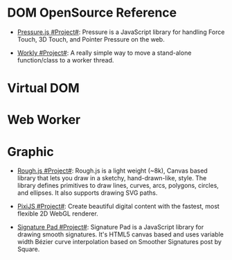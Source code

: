 # DOM OpenSource Reference

* [Pressure.js #Project#](https://pressurejs.com/): Pressure is a JavaScript library for handling Force Touch, 3D Touch, and Pointer Pressure on the web.

* [Workly #Project#](https://github.com/pshihn/workly): A really simple way to move a stand-alone function/class to a worker thread.

# Virtual DOM

# Web Worker

# Graphic

* [Rough.js #Project#](http://roughjs.com/): Rough.js is a light weight (~8k), Canvas based library that lets you draw in a sketchy, hand-drawn-like, style. The library defines primitives to draw lines, curves, arcs, polygons, circles, and ellipses. It also supports drawing SVG paths.

- [PixiJS #Project#](http://www.pixijs.com/): Create beautiful digital content with the fastest, most flexible 2D WebGL renderer.

- [Signature Pad #Project#](https://github.com/szimek/signature_pad): Signature Pad is a JavaScript library for drawing smooth signatures. It's HTML5 canvas based and uses variable width Bézier curve interpolation based on Smoother Signatures post by Square.

